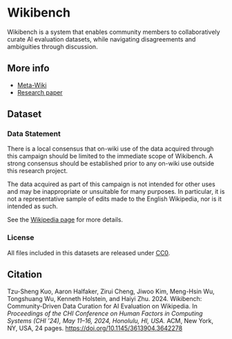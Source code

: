 # Wikibench

Wikibench is a system that enables community members to collaboratively curate AI evaluation datasets, while navigating disagreements and ambiguities through discussion.

## More info
- [Meta-Wiki](https://meta.wikimedia.org/wiki/User:Tzusheng/Sandbox/Wikibench)
- [Research paper](https://doi.org/10.1145/3613904.3642278)

## Dataset

### Data Statement
There is a local consensus that on-wiki use of the data acquired through this campaign should be limited to the immediate scope of Wikibench. A strong consensus should be established prior to any on-wiki use outside this research project.

The data acquired as part of this campaign is not intended for other uses and may be inappropriate or unsuitable for many purposes. In particular, it is not a representative sample of edits made to the English Wikipedia, nor is it intended as such.

See the [Wikipedia page](https://en.wikipedia.org/wiki/User:Tzusheng/sandbox/Wikipedia:Wikibench/Campaign:Editquality#All_labeled_data) for more details.

### License

All files included in this datasets are released under [CC0](https://creativecommons.org/publicdomain/zero/1.0/).

## Citation
Tzu-Sheng Kuo, Aaron Halfaker, Zirui Cheng, Jiwoo Kim, Meng-Hsin Wu, Tongshuang Wu, Kenneth Holstein, and Haiyi Zhu. 2024. Wikibench: Community-Driven Data Curation for AI Evaluation on Wikipedia. In *Proceedings of the CHI Conference on Human Factors in Computing Systems (CHI ’24), May 11–16, 2024, Honolulu, HI, USA.* ACM, New York, NY, USA, 24 pages. https://doi.org/10.1145/3613904.3642278